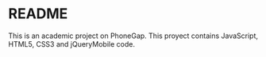 # README #

This is an academic project on PhoneGap.
This proyect contains JavaScript, HTML5, CSS3 and jQueryMobile code.